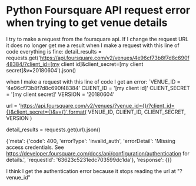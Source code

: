 
# Python Foursquare API request error when trying to get venue details

I try to make a request from the foursquare api. If I change the request URL it does no longer get me a result
when I make a request with this line of code everything is fine:
detail_results = requests.get('https://api.foursquare.com/v2/venues/4e96cf73b8f7d8c690f48384/?client_id=[my client id]&client_secret=[my client secret]&v=20180604').json()


when I make a request with this line of code I get an error:
`VENUE_ID = '4e96cf73b8f7d8c690f48384'
CLIENT_ID = '[my client id]'
CLIENT_SECRET = '[my client secret]'
VERSION = '20180604'


url = 'https://api.foursquare.com/v2/venues/?venue_id={}/?client_id={}&client_secret={}&v={}'.format(
VENUE_ID,
CLIENT_ID, 
CLIENT_SECRET, 
VERSION
)

detail_results = requests.get(url).json()

{'meta': {'code': 400,
  'errorType': 'invalid_auth',
  'errorDetail': 'Missing access credentials. See https://developer.foursquare.com/docs/api/configuration/authentication for details.',
  'requestId': '63623c5231edc703599dc1da'},
 'response': {}}

I think I get the authentication error because it stops reading the url at "?venue_id"

        
